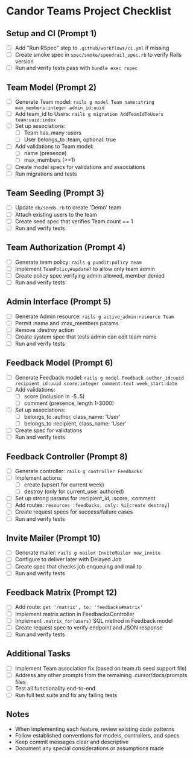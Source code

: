 # Candor Teams Project Checklist

## Setup and CI (Prompt 1)
- [ ] Add "Run RSpec" step to `.github/workflows/ci.yml` if missing
- [ ] Create smoke spec in `spec/smoke/speedrail_spec.rb` to verify Rails version
- [ ] Run and verify tests pass with `bundle exec rspec`

## Team Model (Prompt 2)
- [ ] Generate Team model: `rails g model Team name:string max_members:integer admin_id:uuid`
- [ ] Add team_id to Users: `rails g migration AddTeamIdToUsers team:uuid:index`
- [ ] Set up associations:
  - [ ] Team has_many :users
  - [ ] User belongs_to :team, optional: true
- [ ] Add validations to Team model:
  - [ ] name (presence)
  - [ ] max_members (>=1)
- [ ] Create model specs for validations and associations
- [ ] Run migrations and tests

## Team Seeding (Prompt 3)
- [ ] Update `db/seeds.rb` to create 'Demo' team
- [ ] Attach existing users to the team
- [ ] Create seed spec that verifies Team.count == 1
- [ ] Run and verify tests

## Team Authorization (Prompt 4)
- [ ] Generate team policy: `rails g pundit:policy team`
- [ ] Implement `TeamPolicy#update?` to allow only team admin
- [ ] Create policy spec verifying admin allowed, member denied
- [ ] Run and verify tests

## Admin Interface (Prompt 5)
- [ ] Generate Admin resource: `rails g active_admin:resource Team`
- [ ] Permit :name and :max_members params
- [ ] Remove :destroy action
- [ ] Create system spec that tests admin can edit team name
- [ ] Run and verify tests

## Feedback Model (Prompt 6)
- [ ] Generate Feedback model: `rails g model Feedback author_id:uuid recipient_id:uuid score:integer comment:text week_start:date`
- [ ] Add validations:
  - [ ] score (inclusion in -5..5)
  - [ ] comment (presence, length 1-3000)
- [ ] Set up associations:
  - [ ] belongs_to :author, class_name: 'User'
  - [ ] belongs_to :recipient, class_name: 'User'
- [ ] Create spec for validations
- [ ] Run and verify tests

## Feedback Controller (Prompt 8)
- [ ] Generate controller: `rails g controller Feedbacks`
- [ ] Implement actions:
  - [ ] create (upsert for current week)
  - [ ] destroy (only for current_user authored)
- [ ] Set up strong params for :recipient_id, :score, :comment
- [ ] Add routes: `resources :feedbacks, only: %i[create destroy]`
- [ ] Create request specs for success/failure cases
- [ ] Run and verify tests

## Invite Mailer (Prompt 10)
- [ ] Generate mailer: `rails g mailer InviteMailer new_invite`
- [ ] Configure to deliver later with Delayed Job
- [ ] Create spec that checks job enqueuing and mail.to
- [ ] Run and verify tests

## Feedback Matrix (Prompt 12)
- [ ] Add route: `get '/matrix', to: 'feedbacks#matrix'`
- [ ] Implement matrix action in FeedbacksController
- [ ] Implement `.matrix_for(users)` SQL method in Feedback model
- [ ] Create request spec to verify endpoint and JSON response
- [ ] Run and verify tests

## Additional Tasks
- [ ] Implement Team association fix (based on team.rb seed support file)
- [ ] Address any other prompts from the remaining .cursor/docs/prompts files
- [ ] Test all functionality end-to-end
- [ ] Run full test suite and fix any failing tests

## Notes
- When implementing each feature, review existing code patterns
- Follow established conventions for models, controllers, and specs
- Keep commit messages clear and descriptive
- Document any special considerations or assumptions made 